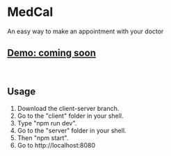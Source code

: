 # MedCal

An easy way to make an appointment with your doctor

## [Demo: coming soon](https://soon)
&nbsp;

## Usage
1. Download the client-server branch.
2. Go to the "client" folder in your shell.
3. Type "npm run dev".
4. Go to the "server" folder in your shell.
5. Then "npm start".
6. Go to http://localhost:8080
